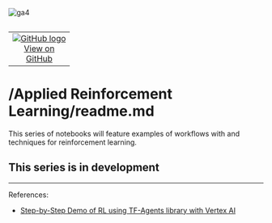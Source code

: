 ![ga4](https://www.google-analytics.com/collect?v=2&tid=G-6VDTYWLKX6&cid=1&en=page_view&sid=1&dl=statmike%2Fvertex-ai-mlops%2FApplied+Reinforcement+Learning&dt=readme.md)
<!--- header table --->
<table align="left">     
  <td style="text-align: center">
    <a href="https://github.com/statmike/vertex-ai-mlops/blob/main/Applied%20Reinforcement%20Learning/readme.md">
      <img src="https://cloud.google.com/ml-engine/images/github-logo-32px.png" alt="GitHub logo">
      <br>View on<br>GitHub
    </a>
  </td>
</table><br/><br/><br/><br/>

---
# /Applied Reinforcement Learning/readme.md

This series of notebooks will feature examples of workflows with and techniques for reinforcement learning.

## This series is in development


---
References:
- [Step-by-Step Demo of RL  using TF-Agents library with Vertex AI](https://github.com/GoogleCloudPlatform/vertex-ai-samples/tree/main/community-content/tf_agents_bandits_movie_recommendation_with_kfp_and_vertex_sdk)

